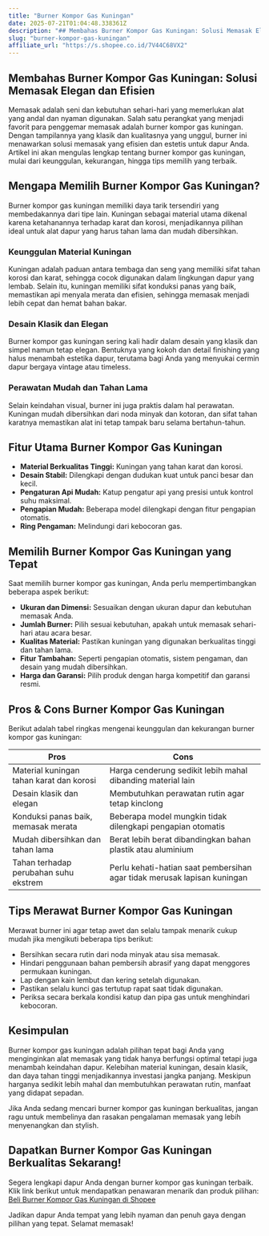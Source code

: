 ```yaml
---
title: "Burner Kompor Gas Kuningan"
date: 2025-07-21T01:04:48.338361Z
description: "## Membahas Burner Kompor Gas Kuningan: Solusi Memasak Elegan dan Efisien..."
slug: "burner-kompor-gas-kuningan"
affiliate_url: "https://s.shopee.co.id/7V44C68VX2"
---
```

## Membahas Burner Kompor Gas Kuningan: Solusi Memasak Elegan dan Efisien

Memasak adalah seni dan kebutuhan sehari-hari yang memerlukan alat yang andal dan nyaman digunakan. Salah satu perangkat yang menjadi favorit para penggemar memasak adalah burner kompor gas kuningan. Dengan tampilannya yang klasik dan kualitasnya yang unggul, burner ini menawarkan solusi memasak yang efisien dan estetis untuk dapur Anda. Artikel ini akan mengulas lengkap tentang burner kompor gas kuningan, mulai dari keunggulan, kekurangan, hingga tips memilih yang terbaik.

## Mengapa Memilih Burner Kompor Gas Kuningan?

Burner kompor gas kuningan memiliki daya tarik tersendiri yang membedakannya dari tipe lain. Kuningan sebagai material utama dikenal karena ketahanannya terhadap karat dan korosi, menjadikannya pilihan ideal untuk alat dapur yang harus tahan lama dan mudah dibersihkan.

### Keunggulan Material Kuningan
Kuningan adalah paduan antara tembaga dan seng yang memiliki sifat tahan korosi dan karat, sehingga cocok digunakan dalam lingkungan dapur yang lembab. Selain itu, kuningan memiliki sifat konduksi panas yang baik, memastikan api menyala merata dan efisien, sehingga memasak menjadi lebih cepat dan hemat bahan bakar.

### Desain Klasik dan Elegan
Burner kompor gas kuningan sering kali hadir dalam desain yang klasik dan simpel namun tetap elegan. Bentuknya yang kokoh dan detail finishing yang halus menambah estetika dapur, terutama bagi Anda yang menyukai cermin dapur bergaya vintage atau timeless.

### Perawatan Mudah dan Tahan Lama
Selain keindahan visual, burner ini juga praktis dalam hal perawatan. Kuningan mudah dibersihkan dari noda minyak dan kotoran, dan sifat tahan karatnya memastikan alat ini tetap tampak baru selama bertahun-tahun.

## Fitur Utama Burner Kompor Gas Kuningan

- **Material Berkualitas Tinggi:** Kuningan yang tahan karat dan korosi.
- **Desain Stabil:** Dilengkapi dengan dudukan kuat untuk panci besar dan kecil.
- **Pengaturan Api Mudah:** Katup pengatur api yang presisi untuk kontrol suhu maksimal.
- **Pengapian Mudah:** Beberapa model dilengkapi dengan fitur pengapian otomatis.
- **Ring Pengaman:** Melindungi dari kebocoran gas.

## Memilih Burner Kompor Gas Kuningan yang Tepat

Saat memilih burner kompor gas kuningan, Anda perlu mempertimbangkan beberapa aspek berikut:

- **Ukuran dan Dimensi:** Sesuaikan dengan ukuran dapur dan kebutuhan memasak Anda.
- **Jumlah Burner:** Pilih sesuai kebutuhan, apakah untuk memasak sehari-hari atau acara besar.
- **Kualitas Material:** Pastikan kuningan yang digunakan berkualitas tinggi dan tahan lama.
- **Fitur Tambahan:** Seperti pengapian otomatis, sistem pengaman, dan desain yang mudah dibersihkan.
- **Harga dan Garansi:** Pilih produk dengan harga kompetitif dan garansi resmi.

## Pros & Cons Burner Kompor Gas Kuningan

Berikut adalah tabel ringkas mengenai keunggulan dan kekurangan burner kompor gas kuningan:

| Pros | Cons |
| --- | --- |
| Material kuningan tahan karat dan korosi | Harga cenderung sedikit lebih mahal dibanding material lain |
| Desain klasik dan elegan | Membutuhkan perawatan rutin agar tetap kinclong |
| Konduksi panas baik, memasak merata | Beberapa model mungkin tidak dilengkapi pengapian otomatis |
| Mudah dibersihkan dan tahan lama | Berat lebih berat dibandingkan bahan plastik atau aluminium |
| Tahan terhadap perubahan suhu ekstrem | Perlu kehati-hatian saat pembersihan agar tidak merusak lapisan kuningan |

## Tips Merawat Burner Kompor Gas Kuningan

Merawat burner ini agar tetap awet dan selalu tampak menarik cukup mudah jika mengikuti beberapa tips berikut:

- Bersihkan secara rutin dari noda minyak atau sisa memasak.
- Hindari penggunaan bahan pembersih abrasif yang dapat menggores permukaan kuningan.
- Lap dengan kain lembut dan kering setelah digunakan.
- Pastikan selalu kunci gas tertutup rapat saat tidak digunakan.
- Periksa secara berkala kondisi katup dan pipa gas untuk menghindari kebocoran.

## Kesimpulan

Burner kompor gas kuningan adalah pilihan tepat bagi Anda yang menginginkan alat memasak yang tidak hanya berfungsi optimal tetapi juga menambah keindahan dapur. Kelebihan material kuningan, desain klasik, dan daya tahan tinggi menjadikannya investasi jangka panjang. Meskipun harganya sedikit lebih mahal dan membutuhkan perawatan rutin, manfaat yang didapat sepadan.

Jika Anda sedang mencari burner kompor gas kuningan berkualitas, jangan ragu untuk membelinya dan rasakan pengalaman memasak yang lebih menyenangkan dan stylish.

## Dapatkan Burner Kompor Gas Kuningan Berkualitas Sekarang!

Segera lengkapi dapur Anda dengan burner kompor gas kuningan terbaik. Klik link berikut untuk mendapatkan penawaran menarik dan produk pilihan: [Beli Burner Kompor Gas Kuningan di Shopee](https://s.shopee.co.id/7V44C68VX2)

Jadikan dapur Anda tempat yang lebih nyaman dan penuh gaya dengan pilihan yang tepat. Selamat memasak!